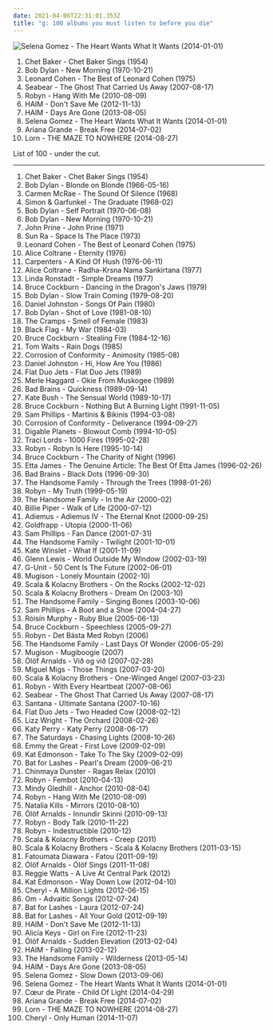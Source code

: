 ```yaml
---
date: 2021-04-06T22:31:01.353Z
title: "g: 100 albums you must listen to before you die"
---
```

![Selena Gomez - The Heart Wants What It Wants (2014-01-01)](http://coverartarchive.org/release/347d9365-927d-4404-a0d7-65e4916e464e/11438983255-500.jpg "Selena Gomez - The Heart Wants What It Wants (2014-01-01)")
<ol class="albums">
<li data-cover="http://coverartarchive.org/release/dc0bbfac-ccd4-4c43-a6d7-cfd8b167b137/20467064971-500.jpg" data-tags="jazz" role="button">Chet Baker - Chet Baker Sings (1954)</li>
<li data-cover="http://coverartarchive.org/release/0497a7b2-2777-3d0c-9364-4234b78c9e72/3730266019-500.jpg" data-tags="70s, folk, singer-songwriter, folk rock, rock, bob dylan, classic rock, c, g, e, misc, pink, blue, green, yellow, i, d, shady, purple, b, h, w, m, l, n, v, grady, u, shady grady, clsid not unique" role="button">Bob Dylan - New Morning (1970-10-21)</li>
<li data-cover="https://img.discogs.com/g2rjpGX2Y6R4iXdyM57qMCBhWsY=/fit-in/280x280/filters:strip_icc():format(jpeg):mode_rgb():quality(90)/discogs-images/R-3785012-1344299773-6056.jpeg.jpg" data-tags="leonard cohen, c, g, e, misc, pink, blue, green, yellow, i, d, shady, purple, b, h, w, m, l, n, v, grady, u, shady grady" role="button">Leonard Cohen - The Best of Leonard Cohen (1975)</li>
<li data-cover="http://coverartarchive.org/release/f8f26fa1-d7e5-4357-aefe-cb17ccf2e60b/18253941016-500.jpg" data-tags="icelandic" role="button">Seabear - The Ghost That Carried Us Away (2007-08-17)</li>
<li data-cover="https://img.discogs.com/13c_rn7hXGWMSdAwmbvMZrmJfYY=/fit-in/600x599/filters:strip_icc():format(jpeg):mode_rgb():quality(90)/discogs-images/R-1200596-1215188260.jpeg.jpg" data-tags="female, pop, alternative, dance, c, synth pop, girls, g, k, sex, buy, j, book, lovely, genesis, second, lost, porn, e, misc, pee pee, monkey, music, vagina, robyn, abc, filter, fish, breasts, sounds, parts, tits, i, tags, tag, moisture, o, else, thursday, nuggets, bananas" role="button">Robyn - Hang With Me (2010-08-09)</li>
<li data-cover="http://coverartarchive.org/release/362e4026-4c4c-44ed-80ad-c2adf4b1f439/4102931199-500.jpg" data-tags="female, soul, alternative, indie rock, kurt, c, song, girls, g, nu soul, k, plop, sex, numbers, buy, j, hot, book, genesis, second, lost, porn, monday, e, woman, misc, rac, pee pee, vagina, media, abc, breasts, sounds, ladies, tits, first, proverbs, i, tag, sentences, o, kings, thursday, bananas" role="button">HAIM - Don't Save Me (2012-11-13)</li>
<li data-cover="http://coverartarchive.org/release/bd851d19-d7dc-469a-9726-febb251a50f1/5165325162-500.jpg" data-tags="indie rock, female vocalists, indie pop, soft rock" role="button">HAIM - Days Are Gone (2013-08-05)</li>
<li data-cover="http://coverartarchive.org/release/347d9365-927d-4404-a0d7-65e4916e464e/11438983255-500.jpg" data-tags="female, c, girls, g, k, sex, buy, j, lovely, lost, porn, e, misc, pee pee, music, vagina, abc, breasts, sounds, parts, tits, i, tags, tag, moisture, o, else, thursday, bananas, x, pork, moses, girlfriend, bats, beef" role="button">Selena Gomez - The Heart Wants What It Wants (2014-01-01)</li>
<li data-cover="http://coverartarchive.org/release/d8ee3fb5-e02f-4459-a26f-e4301beb32f1/8796970047-500.jpg" data-tags="pop, ariana grande" role="button">Ariana Grande - Break Free (2014-07-02)</li>
<li data-cover="http://coverartarchive.org/release/fb63217f-8b11-47ac-a803-8adf0fdcfaba/8223477502-500.jpg" data-tags="electronic, ambient, experimental, c, idm, g, k, numbers, j, book, genesis, second, e, misc, abc, first, i, o, else, x, moses, troy, miscellaneous, d, the, shady, s, b, h, w, m, t, l, y, z, to, joshua, exodus, as, n, p, q, wednesday, known, leviticus, v, grady" role="button">Lorn - THE MAZE TO NOWHERE (2014-08-27)</li>
</ol>
List of 100 - under the cut.
<!-- more -->

_________________

<ol class="albums">
<li data-cover="http://coverartarchive.org/release/dc0bbfac-ccd4-4c43-a6d7-cfd8b167b137/20467064971-500.jpg" data-tags="jazz" role="button">
Chet Baker - Chet Baker Sings (1954)
</li>
<li data-cover="http://coverartarchive.org/release/c96d6546-25e4-4717-b514-62684245675f/16555897275-500.jpg" data-tags="folk rock, folk" role="button">
Bob Dylan - Blonde on Blonde (1966-05-16)
</li>
<li data-cover="http://coverartarchive.org/release/a5b055ff-a912-46af-b94f-478793ecdbf2/7943108089-500.jpg" data-tags="female, jazz, jazz vocal, c, g, k, unique, j, lovely, tagged, years, e, misc, pink, orange, chocolate, blue, hours, red, green, days, yellow, months, minutes, seconds, i, tags, decades, o, not, x, roy, miscellaneous, female jazz, d, carlos, shady, purple, s, b, h, w, m, t, l, y, z, n, p, q, v, grady, partial, jazzy women, ebony, u, free range, related, shady grady, biv, smell of female, jazzy female, liver and onions, feminine cavern of love, free range negroes, beneficial, carlos seramos, seramos, cavern of love, this is beneficial, the smell of female, ebony delight" role="button">
Carmen McRae - The Sound Of Silence (1968)
</li>
<li data-cover="https://img.discogs.com/QuHQV7LM6dvPZAnjzVOc77o2UlU=/fit-in/600x585/filters:strip_icc():format(jpeg):mode_rgb():quality(90)/discogs-images/R-13116777-1548348613-7143.jpeg.jpg" data-tags="soundtrack" role="button">
Simon & Garfunkel - The Graduate (1968-02)
</li>
<li data-cover="https://img.discogs.com/z8ikqbBeCLoLGE5Tzyi8snXJktU=/fit-in/600x600/filters:strip_icc():format(jpeg):mode_rgb():quality(90)/discogs-images/R-3738810-1358471305-2777.jpeg.jpg" data-tags="rock, classic rock" role="button">
Bob Dylan - Self Portrait (1970-06-08)
</li>
<li data-cover="http://coverartarchive.org/release/0497a7b2-2777-3d0c-9364-4234b78c9e72/3730266019-500.jpg" data-tags="70s, folk, singer-songwriter, folk rock, rock, bob dylan, classic rock, c, g, e, misc, pink, blue, green, yellow, i, d, shady, purple, b, h, w, m, l, n, v, grady, u, shady grady, clsid not unique" role="button">
Bob Dylan - New Morning (1970-10-21)
</li>
<li data-cover="http://coverartarchive.org/release/8e04e5d7-ed79-3e2e-8558-6df68bab5f6d/19688294474-500.jpg" data-tags="folk, singer-songwriter" role="button">
John Prine - John Prine (1971)
</li>
<li data-cover="http://coverartarchive.org/release/87e49acf-c2f5-427c-a699-d3df4ac149f0/19797762895-500.jpg" data-tags="jazz, shady, misc, grady, shady grady" role="button">
Sun Ra - Space Is The Place (1973)
</li>
<li data-cover="https://img.discogs.com/g2rjpGX2Y6R4iXdyM57qMCBhWsY=/fit-in/280x280/filters:strip_icc():format(jpeg):mode_rgb():quality(90)/discogs-images/R-3785012-1344299773-6056.jpeg.jpg" data-tags="leonard cohen, c, g, e, misc, pink, blue, green, yellow, i, d, shady, purple, b, h, w, m, l, n, v, grady, u, shady grady" role="button">
Leonard Cohen - The Best of Leonard Cohen (1975)
</li>
<li data-cover="https://img.discogs.com/bLGgGEQNaYh-O-5UPdlgnmdIJYg=/fit-in/600x526/filters:strip_icc():format(jpeg):mode_rgb():quality(90)/discogs-images/R-5229872-1426707492-5227.jpeg.jpg" data-tags="free jazz" role="button">
Alice Coltrane - Eternity (1976)
</li>
<li data-cover="http://coverartarchive.org/release/214cb063-2177-4e2f-9c64-58e381349948/20835723908-500.jpg" data-tags="pop, 70s, human condition" role="button">
Carpenters - A Kind Of Hush (1976-06-11)
</li>
<li data-cover="https://img.discogs.com/arD-Z9JczrAMo-y9lTz1PBGrZpk=/fit-in/600x600/filters:strip_icc():format(jpeg):mode_rgb():quality(90)/discogs-images/R-10236681-1493902644-7876.jpeg.jpg" data-tags="jazz, free jazz" role="button">
Alice Coltrane - Radha-Krsna Nama Sankirtana (1977)
</li>
<li data-cover="http://coverartarchive.org/release/99dfe470-a910-30d4-a9a1-0046dcf1b9d5/18608398684-500.jpg" data-tags="misc, shady, shady grady, miscellaneous, grady, boneriffic" role="button">
Linda Ronstadt - Simple Dreams (1977)
</li>
<li data-cover="http://coverartarchive.org/release/bc607819-fa04-41c9-8c28-ed8ce7f6d1ea/7596920849-500.jpg" data-tags="g, shady, grady, shady grady, c, e, misc, pink, blue, green, yellow, i, d, purple, b, h, w, m, l, n, v, free range caucasians, u, humans, human, spelling lobotomy correctly, free range" role="button">
Bruce Cockburn - Dancing in the Dragon's Jaws (1979)
</li>
<li data-cover="http://coverartarchive.org/release/5d8aa5dd-b518-49e4-a074-473d18a3a691/15278425909-500.jpg" data-tags="gospel, rock, christian rock, bob dylan, christian" role="button">
Bob Dylan - Slow Train Coming (1979-08-20)
</li>
<li data-cover="http://coverartarchive.org/release/ea0be1b6-83d1-424d-8714-660d2c18a8b9/13971254165-500.jpg" data-tags="folk, singer-songwriter" role="button">
Daniel Johnston - Songs Of Pain (1980)
</li>
<li data-cover="http://coverartarchive.org/release/4a265814-80a3-48f8-9a00-c4da7ddeaffc/26584252742-500.jpg" data-tags="bob dylan, rock, classic rock, c, g, e, misc, pink, blue, green, yellow, i, d, shady, purple, b, h, w, m, l, n, v, grady, u, shady grady" role="button">
Bob Dylan - Shot of Love (1981-08-10)
</li>
<li data-cover="http://coverartarchive.org/release/a736ffad-be8b-4b14-b00f-30519c4b5efc/13827411386-500.jpg" data-tags="c, g, psychobilly, tagged, i like it, e, misc, pink, blue, green, days, yellow, minutes, i, tags, decades, miscellaneous, d, shady, purple, b, h, pussy, w, m, l, n, v, grady, cramps, u, shady grady, smell of female, feminine cavern of love, seramos, cavern of love, the smell of female, possibly auditory, related tags, clsid not unique, i tagged this artist, 9e56be61-c50f-11cf-9a2c-00a0c90a90ce, c50f, 9a2c, 00a0c90a90ce, 888dca60-fc0a-11cf-8f0f-00c04fd7d062, 888dca60, 8f0f, specific generalizations, day, sunday, k, quiet, j, staff, comfort, friday, march, colors, monday, saturday, november, though, august, three, orange, zero, name, red, he, december, richard, february, o, you, thursday, too, guides" role="button">
The Cramps - Smell of Female (1983)
</li>
<li data-cover="http://coverartarchive.org/release/c04c7090-1bea-4852-a4c3-6d54065117d2/21545300582-500.jpg" data-tags="hardcore punk, punk, sludge" role="button">
Black Flag - My War (1984-03)
</li>
<li data-cover="http://coverartarchive.org/release/39164cb2-6b4a-4f9e-8b73-04494cc4e9ea/15278380730-500.jpg" data-tags="g, shady, grady, shady grady, c, e, misc, pink, blue, green, yellow, i, d, purple, b, h, w, m, l, n, v, free range caucasians, u, humans, human, spelling lobotomy correctly, free range" role="button">
Bruce Cockburn - Stealing Fire (1984-12-16)
</li>
<li data-cover="https://img.discogs.com/wideXHFjTJw_D4mX1B7m-xO_LuM=/fit-in/600x599/filters:strip_icc():format(jpeg):mode_rgb():quality(90)/discogs-images/R-6981931-1430937946-9660.jpeg.jpg" data-tags="singer-songwriter" role="button">
Tom Waits - Rain Dogs (1985)
</li>
<li data-cover="http://coverartarchive.org/release/1123d279-5441-49c4-a953-347a2a58ef3a/6512939821-500.jpg" data-tags="shady, hardcore, no core, shady grady, thrash metal, grady" role="button">
Corrosion of Conformity - Animosity (1985-08)
</li>
<li data-cover="http://coverartarchive.org/release/ba13ed1d-39a3-3416-8b0c-a8cfd38c322c/21533247440-500.jpg" data-tags="lo-fi" role="button">
Daniel Johnston - Hi, How Are You (1986)
</li>
<li data-cover="http://coverartarchive.org/release/7f7b498c-beee-41b5-903f-3b721048a616/5537003550-500.jpg" data-tags="pop, c, sunday, g, plop, australia, j, north carolina, news, ego, e, november, misc, classica, apple, paris, america, judy, i, o, eric, bowling, ah, pieces, x, da, illuminati, hoo, drama, deus, b12, choro, eros, de, d, socialist, dixi, die, mormon, s, b, ytmnd, tgif, clam, diamond, h, union, fonda, reich, lollipop, -, bell, ad, contra, fan, patria, m, boo, pia, t, l, z, lds, et, magica, politica, n, p, si, clueso, q, coverage, in, autism, v, wwf, studio, mons, xanadu, cosby, vhscore, rabbi, pez, re, bonnie, nhl, neil" role="button">
Flat Duo Jets - Flat Duo Jets (1989)
</li>
<li data-cover="https://img.discogs.com/ruVhkeu1lEg8D0SlHrj9oPQ8UbQ=/fit-in/600x554/filters:strip_icc():format(jpeg):mode_rgb():quality(90)/discogs-images/R-8789413-1546709697-7978.jpeg.jpg" data-tags="c, g, k, unique, j, tagged, years, e, misc, pink, orange, blue, hours, red, green, days, yellow, months, minutes, seconds, i, tags, decades, o, not, x, roy, miscellaneous, d, carlos, purple, s, b, h, w, m, t, l, y, z, n, p, q, v, partial, free range caucasians, u, related, biv, m haggard, carlos seramos, seramos, possibly auditory, related tags, clsid not unique, 00c04fd7d062, clsid, i tagged this artist, 9e56be61-c50f-11cf-9a2c-00a0c90a90ce, 9e56be61, c50f, 11cf, 9a2c, 00a0c90a90ce, 888dca60-fc0a-11cf-8f0f-00c04fd7d062, 888dca60, 8f0f, specific generalizations" role="button">
Merle Haggard - Okie From Muskogee (1989)
</li>
<li data-cover="https://img.discogs.com/FAXfZRjZj-JvVsxGftf1-0ffMcg=/fit-in/459x450/filters:strip_icc():format(jpeg):mode_rgb():quality(90)/discogs-images/R-2309463-1278317563.jpeg.jpg" data-tags="alternative metal" role="button">
Bad Brains - Quickness (1989-09-14)
</li>
<li data-cover="http://coverartarchive.org/release/b9016aaf-ca71-304f-b5f1-d6384cf465f3/8364196064-500.jpg" data-tags="alternative, female vocalists" role="button">
Kate Bush - The Sensual World (1989-10-17)
</li>
<li data-cover="https://img.discogs.com/Bbjx3kU5WGq97hlekF5IAnpYkGA=/fit-in/600x591/filters:strip_icc():format(jpeg):mode_rgb():quality(90)/discogs-images/R-3449078-1491125447-2788.jpeg.jpg" data-tags="g, shady, grady, shady grady" role="button">
Bruce Cockburn - Nothing But A Burning Light (1991-11-05)
</li>
<li data-cover="http://coverartarchive.org/release/322d784a-30ed-4402-8b16-8afdbb8c4e38/13462361284-500.jpg" data-tags="c, g, e, misc, pink, blue, green, yellow, i, miscellaneous, d, shady, purple, b, h, w, m, l, n, v, grady, u, shady grady, clsid not unique, female vocalists" role="button">
Sam Phillips - Martinis & Bikinis (1994-03-08)
</li>
<li data-cover="http://coverartarchive.org/release/cf88a9c4-2fcd-46c8-8412-3b06bf0abbfa/6512861185-500.jpg" data-tags="stoner rock" role="button">
Corrosion of Conformity - Deliverance (1994-09-27)
</li>
<li data-cover="http://coverartarchive.org/release/acdf71be-2eae-4031-a893-c286dc2a669d/4411318082-500.jpg" data-tags="jazz hop, hip hop" role="button">
Digable Planets - Blowout Comb (1994-10-05)
</li>
<li data-cover="http://coverartarchive.org/release/591bf9e3-0a19-42c7-8b09-5454760edfd9/11192122485-500.jpg" data-tags="female, techno, girls, sex, lovely, women, porn, misc, vagina, breasts, ladies, tits, moisture, thoughts, girlfriend, miscellaneous, boobs, shady, pleasure, girls girls girls, tactile, boobies, i want to make out with her so bad, titties, look, mammal, vaginal, jugs, lovelies, imaginary, pretty ladies, i would like to spend an afternoon rubbing her breasts with warm mineral oil, mammaries, tit, camel toe, sex stuff, non-verbal, finely tailored, beautiful land of tits, impure thoughts, you might, lady love, lookie lookie, a fashionable likeness of cylindrical awareness, smell of female, maternal, hump day, vagina possession, vagina and breasts, feminine cavern of love, boneriffic, grumpy still skin, lady parts, soft and moist, mime of charisma, masturbation fodder, female lady, lady female, hie to kolob, cylindrical awareness, cavern of love, a game of myself, the smell of female, you can if you want to, imaginary girlfriend, unclean thoughts, woman lady, i like to look, this is something you can look at, girl girls girls, no not blame, the one and only true verbal plenary inspirational spirit guide toward copacetic satisfaction, prophetess, maternal prophetess, juglets, jiggles, broadish, grants men the power of erection, lady females, tit-boobieism, boobieism, tit-boobie, boobieist" role="button">
Traci Lords - 1000 Fires (1995-02-28)
</li>
<li data-cover="http://coverartarchive.org/release/0f7d32b4-163a-4cb0-abc7-4c6fcee00f66/6617222890-500.jpg" data-tags="pop, dance, rnb" role="button">
Robyn - Robyn Is Here (1995-10-14)
</li>
<li data-cover="https://img.discogs.com/7PxDa-FOBZGOf8rs8lOcLFCcZb0=/fit-in/600x594/filters:strip_icc():format(jpeg):mode_rgb():quality(90)/discogs-images/R-3287693-1477235803-5687.jpeg.jpg" data-tags="c, g, e, misc, pink, blue, green, yellow, i, d, shady, purple, b, h, w, m, l, n, v, grady, u, shady grady, folk, free range caucasians, free range" role="button">
Bruce Cockburn - The Charity of Night (1996)
</li>
<li data-cover="http://coverartarchive.org/release/d136dbb8-a0f6-4cd0-8f7f-dab8c1a96eb9/10883716911-500.jpg" data-tags="etta james" role="button">
Etta James - The Genuine Article: The Best Of Etta James (1996-02-26)
</li>
<li data-cover="http://coverartarchive.org/release/87d8297b-b01e-4eab-861b-e6d4e782830d/3397017644-500.jpg" data-tags="hardcore punk" role="button">
Bad Brains - Black Dots (1996-09-30)
</li>
<li data-cover="https://img.discogs.com/nk3IvlKVsEEuxdvXTdeNAhZqbYk=/fit-in/600x594/filters:strip_icc():format(jpeg):mode_rgb():quality(90)/discogs-images/R-1177453-1489873337-2756.jpeg.jpg" data-tags="americana, alt-country, g, shady, grady, shady grady" role="button">
The Handsome Family - Through the Trees (1998-01-26)
</li>
<li data-cover="https://img.discogs.com/cMSILn-O_QjEyYQ4HoieDtBeU3U=/fit-in/600x600/filters:strip_icc():format(jpeg):mode_rgb():quality(90)/discogs-images/R-2566810-1415847143-3769.jpeg.jpg" data-tags="female, soul, dance, girls, sex, lovely, porn, misc, vagina, breasts, tits, moisture, girlfriend, miscellaneous, boobs, shady, pleasure, girls girls girls, boobies, i want to make out with her so bad, titties, mammal, vaginal, jugs, imaginary, i would like to spend an afternoon rubbing her breasts with warm mineral oil, mammaries, camel toe, sex stuff, finely tailored, lady love, a fashionable likeness of cylindrical awareness, smell of female, maternal, vagina possession, feminine cavern of love, boneriffic, and such, grumpy still skin, lady parts, soft and moist, masturbation fodder, female lady, lady female, hie to kolob, cylindrical awareness, cavern of love, the smell of female, you can if you want to, imaginary girlfriend, unclean thoughts, woman lady, prophetess, maternal prophetess, juglets, jiggles, broadish" role="button">
Robyn - My Truth (1999-05-19)
</li>
<li data-cover="https://img.discogs.com/xLjJmTV4fqIaWYmglniyqRuC2CE=/fit-in/200x198/filters:strip_icc():format(jpeg):mode_rgb():quality(90)/discogs-images/R-1177465-1198531874.jpeg.jpg" data-tags="alternative country, shady, grady, spelling lobotomy correctly, free range caucasians, shady grady, liver and onions" role="button">
The Handsome Family - In the Air (2000-02)
</li>
<li data-cover="http://coverartarchive.org/release/e2283103-9c78-4778-96f1-002dc86626be/12059807281-500.jpg" data-tags="pop" role="button">
Billie Piper - Walk of Life (2000-07-12)
</li>
<li data-cover="http://coverartarchive.org/release/df1cbbc3-1f49-4f22-95c7-96618000c58f/1436194084-500.jpg" data-tags="relaxing, vocal, new age, enya" role="button">
Adiemus - Adiemus IV - The Eternal Knot (2000-09-25)
</li>
<li data-cover="https://img.discogs.com/HHiAWJn4HodjvMk75CERaLpI-z4=/fit-in/597x600/filters:strip_icc():format(jpeg):mode_rgb():quality(90)/discogs-images/R-14903415-1583775784-3839.jpeg.jpg" data-tags="ambient" role="button">
Goldfrapp - Utopia (2000-11-06)
</li>
<li data-cover="https://img.discogs.com/fDpwapgi-jJpQit8eqqFz7VfyZ4=/fit-in/600x524/filters:strip_icc():format(jpeg):mode_rgb():quality(90)/discogs-images/R-422615-1552373909-8239.jpeg.jpg" data-tags="indie, female, alternative, female vocalists, singer-songwriter, c, day, sunday, g, k, sex, quiet, chicks, j, hot, second, staff, comfort, friday, march, colors, monday, saturday, e, november, woman, though, august, misc, pink, three, girl, vagina, orange, zero, name, blue, red, green, yellow, first, he, december, i, richard, february, o, you, thursday, too, guides, not, oil, x, makes, shade, bats, september, january, july, tuesday, enemies, awareness, sing, miscellaneous, head, idols, d, can, seven, shady, four, two, chick, bands that would eat children if only they could fit a whole one inside their mouths, purple, s, b, rainbow, alternative media, h, one" role="button">
Sam Phillips - Fan Dance (2001-07-31)
</li>
<li data-cover="https://img.discogs.com/Cy1xhiDrPvGp0RLqtCzfhmicR9o=/fit-in/240x240/filters:strip_icc():format(jpeg):mode_rgb():quality(90)/discogs-images/R-1393319-1215847786.jpeg.jpg" data-tags="singer-songwriter, progressive rock, c, americana, sunday, g, scary, alt-country, k, folk noir, noir, humor, smart, j, lyrical, friday, march, monday, saturday, e, november, hole, august, misc, rac, darkness, sparks, december, i, february, o, thursday, nuggets, june, x, september, january, july, tuesday, tells a story, ccm, d, country music, creative, shady, handsome, s, b, h, country ballad male, w, dark humor, m, t, l, y, z, n, p, q, wednesday, v, grady, lobotomy, brett, spelling lobotomy correctly, god-damned country, free range caucasians, light in the darkness, beautiful darkness, fucked-up country, real country, u, free range, xian, nugget, everything that rises must converge" role="button">
The Handsome Family - Twilight (2001-10-01)
</li>
<li data-cover="http://coverartarchive.org/release/7fd1004c-5116-4323-84e5-2e8b2a23f736/10583997394-500.jpg" data-tags="soundtrack, easy listening" role="button">
Kate Winslet - What If (2001-11-09)
</li>
<li data-cover="https://via.placeholder.com/450" data-tags="rnb, glenn lewis" role="button">
Glenn Lewis - World Outside My Window (2002-03-19)
</li>
<li data-cover="http://coverartarchive.org/release/be5fa3e2-216f-32fe-9fea-2a3dbf73a5b4/6095409211-500.jpg" data-tags="50 cent, hip-hop-music" role="button">
G-Unit - 50 Cent Is The Future (2002-06-01)
</li>
<li data-cover="https://img.discogs.com/XcwpLqGcprgoLn2glzpjUz9t3Bc=/fit-in/600x594/filters:strip_icc():format(jpeg):mode_rgb():quality(90)/discogs-images/R-198649-1586603824-9916.jpeg.jpg" data-tags="singer-songwriter, folktronica, indie folk, iceland" role="button">
Mugison - Lonely Mountain (2002-10)
</li>
<li data-cover="https://img.discogs.com/2evP-iZwhLbOmEvbc7fFhA97bgI=/fit-in/600x601/filters:strip_icc():format(jpeg):mode_rgb():quality(90)/discogs-images/R-11070078-1509291849-4301.jpeg.jpg" data-tags="c, choir, g, k, j, friday, e, misc, i, o, x, d, shady, s, b, h, w, m, t, l, y, z, n, p, q, v, grady, u, shady grady, testing 1-2-3, kolob, if you could hie to kolob, ploppy, jibby, nuggetarian, droppy pop, jibby jibby jibby jibby jibby, jibby jibby jibby jibby jibby jibby jibby, jibby jibby jibby jibby jibby jibby jibby jibby jibby jibby jibby" role="button">
Scala & Kolacny Brothers - On the Rocks (2002-12-02)
</li>
<li data-cover="https://img.discogs.com/F7T-Kn1eL6DYiQ2gGaEQom3eDeg=/fit-in/600x596/filters:strip_icc():format(jpeg):mode_rgb():quality(90)/discogs-images/R-350690-1165688961.jpeg.jpg" data-tags="choir" role="button">
Scala & Kolacny Brothers - Dream On (2003-10)
</li>
<li data-cover="https://img.discogs.com/okJGG8uLdDFFDZV-gNoKZgOklwk=/fit-in/600x609/filters:strip_icc():format(jpeg):mode_rgb():quality(90)/discogs-images/R-1528233-1493375981-7883.jpeg.jpg" data-tags="alt-country, folk noir, americana" role="button">
The Handsome Family - Singing Bones (2003-10-06)
</li>
<li data-cover="http://coverartarchive.org/release/bdea53a4-7fab-409b-b70f-6ec3f8a06029/24728786897-500.jpg" data-tags="indie, female, alternative, female vocalists, singer-songwriter, c, day, sunday, g, k, sex, quiet, chicks, j, hot, second, staff, comfort, friday, march, colors, monday, saturday, e, november, woman, though, august, misc, pink, three, girl, vagina, orange, zero, name, blue, red, green, yellow, first, he, december, i, richard, february, o, you, thursday, too, guides, not, oil, x, makes, shade, bats, september, january, july, tuesday, enemies, awareness, sing, miscellaneous, head, idols, d, can, seven, shady, four, two, chick, bands that would eat children if only they could fit a whole one inside their mouths, purple, s, b, rainbow, alternative media, h, one" role="button">
Sam Phillips - A Boot and a Shoe (2004-04-27)
</li>
<li data-cover="http://coverartarchive.org/release/e15f6dce-4764-455e-a055-2845c21c3eee/8899000027-500.jpg" data-tags="future jazz, electronic, female vocalists" role="button">
Róisín Murphy - Ruby Blue (2005-06-13)
</li>
<li data-cover="http://coverartarchive.org/release/51e2b7d1-e3ce-4c26-a808-3420e5a729bc/17343315083-500.jpg" data-tags="c, g, e, misc, pink, blue, green, yellow, i, d, shady, purple, b, h, w, m, l, n, v, grady, u, shady grady, canada, voice, sunday, k, j, second, friday, march, saturday, november, august, three, orange, white, acoustic guitar, red, first, december, february, o, humans, thursday, x, september, january, july, seven, four, two, white people, s, one, oh canada, human, raspy, five, cockburn, t, y, z, thirteen, p, q, wednesday, nine, indigo, eleven, violet, twenty, third, lobotomy, spelling lobotomy correctly, free range caucasians, fifth, eight, free range, six, sixth, ten, twelve" role="button">
Bruce Cockburn - Speechless (2005-09-27)
</li>
<li data-cover="http://coverartarchive.org/release/08cd745b-46cf-4a65-8fa7-7bdcd8eb7004/5393612455-500.jpg" data-tags="female, alternative, c, girls, g, k, sex, buy, j, book, lovely, genesis, second, lost, porn, e, misc, pee pee, monkey, music, vagina, robyn, abc, filter, fish, breasts, sounds, parts, tits, i, tags, tag, moisture, o, else, thursday, nuggets, bananas, x" role="button">
Robyn - Det Bästa Med Robyn (2006)
</li>
<li data-cover="https://img.discogs.com/w9LknW7CSJQkZSGuBBLHST4XBfM=/fit-in/221x197/filters:strip_icc():format(jpeg):mode_rgb():quality(90)/discogs-images/R-1177365-1198523362.jpeg.jpg" data-tags="americana, g, smart, shady, grady, spelling lobotomy correctly, free range caucasians, shady grady" role="button">
The Handsome Family - Last Days Of Wonder (2006-05-29)
</li>
<li data-cover="http://coverartarchive.org/release/3fdccfb0-c5c5-4676-8e45-83db38c0ee35/26215098732-500.jpg" data-tags="alternative, c, g, k, icelandic, iceland, j, tagged, lost, e, misc, something, sounds, tag, o, thoughts, maybe, bananas, x, bats, variable, genre, d, shady, s, b, onions, h, w, bent, filtered, m, t, l, y, bite, n, p, thing, q, get it, wednesday, v, grady, jb, zap, partial, lobotomy, spelling lobotomy correctly, u, possible, perhaps, suggestions, mangum, specific, extremities, optional, liver, shady grady, northern hemisphere, western hemisphere, non-verbal, you might, jib, i am tagging this artist, the fire of the mind agitates the atmosphere, testing 1-2-3, deek, liver and onions, kolob, if you could hie to kolob, auditory" role="button">
Mugison - Mugiboogie (2007)
</li>
<li data-cover="http://coverartarchive.org/release/7a058cc8-f297-4818-b182-db15f3c2655e/9390660710-500.jpg" data-tags="vocal, female, alternative, c, g, k, icelandic, iceland, j, tagged, lost, e, misc, something, sounds, tag, o, thoughts, maybe, bananas, x, bats, variable, genre, d, shady, s, b, h, w, bent, filtered, m, t, l, y, bite, n, p, thing, q, get it, wednesday, v, grady, jb, zap, partial, u, possible, perhaps, suggestions, specific, extremities, optional, shady grady, northern hemisphere, western hemisphere, non-verbal, you might, jib, i am tagging this artist, the fire of the mind agitates the atmosphere, testing 1-2-3, deek, kolob, if you could hie to kolob" role="button">
Ólöf Arnalds - Við og við (2007-02-28)
</li>
<li data-cover="https://img.discogs.com/1pLkSM8DHSbih7IjRN83_1vWKyQ=/fit-in/600x528/filters:strip_icc():format(jpeg):mode_rgb():quality(90)/discogs-images/R-1394148-1215911825.jpeg.jpg" data-tags="groove, deep house" role="button">
Miguel Migs - Those Things (2007-03-20)
</li>
<li data-cover="https://img.discogs.com/nCKvxKZiudPg5-CAyAvIScAo3XM=/fit-in/464x432/filters:strip_icc():format(jpeg):mode_rgb():quality(90)/discogs-images/R-1160425-1197095554.jpeg.jpg" data-tags="c, choir, g, k, j, friday, e, misc, i, o, x, d, shady, s, b, h, w, m, t, l, y, z, n, p, q, v, grady, u, shady grady, testing 1-2-3, kolob, if you could hie to kolob, ploppy, jibby, nuggetarian, droppy pop, jibby jibby jibby jibby jibby, jibby jibby jibby jibby jibby jibby jibby, jibby jibby jibby jibby jibby jibby jibby jibby jibby jibby jibby" role="button">
Scala & Kolacny Brothers - One-Winged Angel (2007-03-23)
</li>
<li data-cover="http://coverartarchive.org/release/cc1bc121-6078-4413-954e-c394c2df0e6b/7997586808-500.jpg" data-tags="female, alternative, c, girls, g, k, sex, buy, j, book, lovely, genesis, second, lost, porn, e, misc, pee pee, monkey, music, vagina, robyn, abc, filter, fish, breasts, sounds, parts, tits, i, tags, tag, moisture, o, else, thursday, nuggets, bananas, x, meat" role="button">
Robyn - With Every Heartbeat (2007-08-06)
</li>
<li data-cover="http://coverartarchive.org/release/f8f26fa1-d7e5-4357-aefe-cb17ccf2e60b/18253941016-500.jpg" data-tags="icelandic" role="button">
Seabear - The Ghost That Carried Us Away (2007-08-17)
</li>
<li data-cover="http://coverartarchive.org/release/ab84a832-8fc8-42a3-a849-adc188738aec/7365407384-500.jpg" data-tags="rock" role="button">
Santana - Ultimate Santana (2007-10-16)
</li>
<li data-cover="http://coverartarchive.org/release/912cf4b4-eafd-48d4-94e2-d38ada8344b3/5538073484-500.jpg" data-tags="pop, rockabilly, c, sunday, g, plop, australia, j, north carolina, news, ego, e, november, misc, classica, apple, paris, america, judy, i, o, eric, bowling, ah, pieces, x, da, illuminati, hoo, drama, deus, b12, choro, eros, de, d, socialist, dixi, die, mormon, s, b, ytmnd, tgif, clam, diamond, h, union, fonda, reich, lollipop, -, bell, ad, contra, fan, patria, m, boo, pia, t, l, z, lds, et, magica, politica, n, p, si, clueso, q, coverage, in, autism, v, wwf, studio, mons, xanadu, cosby, vhscore, rabbi, pez, re, bonnie, nhl" role="button">
Flat Duo Jets - Two Headed Cow (2008-02-12)
</li>
<li data-cover="http://coverartarchive.org/release/c42db944-e7a3-4cc3-9a9f-89089962fe2e/836519986-500.jpg" data-tags="jazz, soul, lizz wright" role="button">
Lizz Wright - The Orchard (2008-02-26)
</li>
<li data-cover="https://img.discogs.com/J-HhItASrTRuWJiB5nKULEUl2n0=/fit-in/600x450/filters:strip_icc():format(jpeg):mode_rgb():quality(90)/discogs-images/R-12578519-1537970101-7842.jpeg.jpg" data-tags="female, c, girls, g, k, sex, buy, j, lovely, lost, porn, e, misc, pee pee, vagina, abc, breasts, sounds, parts, tits, i, tags, tag, moisture, o, else, thursday, bananas, x, pork, moses, girlfriend, bats, beef, batman" role="button">
Katy Perry - Katy Perry (2008-06-17)
</li>
<li data-cover="https://img.discogs.com/6Hq6JSRLw9Osqvh3x6H0j3oyY4Q=/fit-in/600x600/filters:strip_icc():format(jpeg):mode_rgb():quality(90)/discogs-images/R-11555797-1518437759-3077.jpeg.jpg" data-tags="pop" role="button">
The Saturdays - Chasing Lights (2008-10-26)
</li>
<li data-cover="https://img.discogs.com/iEX8Otxl98vZKbRfxM-c26AVNpg=/fit-in/400x401/filters:strip_icc():format(jpeg):mode_rgb():quality(90)/discogs-images/R-1648238-1234889857.jpeg.jpg" data-tags="indie folk" role="button">
Emmy the Great - First Love (2009-02-09)
</li>
<li data-cover="http://coverartarchive.org/release/f0e04b77-0f3b-4ca8-91ad-8e9280bf83ef/18248581373-500.jpg" data-tags="female, jazz, female vocalists, why, misc, babe, bibles, girlfriend, cherry, marvelous, miscellaneous, shared, shady, pleasure, pussy, crush, grady, release, nipples, imaginary, moist, camel toe, shady grady, miss kitty, childhood crush, smell of female, hump day, explicitly, feminine cavern of love, boneriffic, hie to kolob, hotter than should be allowed for human beings, i like to watch, beneficial, cavern of love, the smell of female, you can if you want to, imaginary girlfriend, the one and only true verbal plenary inspirational spirit guide toward copacetic satisfaction, sexier than should be allowed for human beings, broadish, clsid not unique, 00c04fd7d062, grants men the power of erection, 9e56be61-c50f-11cf-9a2c-00a0c90a90ce, 9e56be61, c50f, 11cf, 9a2c, 00a0c90a90ce, 888dca60-fc0a-11cf-8f0f-00c04fd7d062, 888dca60, 8f0f" role="button">
Kat Edmonson - Take To The Sky (2009-02-09)
</li>
<li data-cover="https://img.discogs.com/Txfmt9hVgizvhxVlkFrV-2ymV5E=/fit-in/600x600/filters:strip_icc():format(jpeg):mode_rgb():quality(90)/discogs-images/R-4307066-1361297736-7854.jpeg.jpg" data-tags="alternative, female vocalists, natasha khan" role="button">
Bat for Lashes - Pearl's Dream (2009-06-21)
</li>
<li data-cover="https://img.discogs.com/Abdo63zHrzZGuu9Ztsv-OLOnQzc=/fit-in/500x433/filters:strip_icc():format(jpeg):mode_rgb():quality(90)/discogs-images/R-11462592-1516753750-2272.jpeg.jpg" data-tags="c, g, tagged, i like it, e, misc, pink, blue, green, days, yellow, minutes, i, tags, decades, miscellaneous, d, shady, purple, b, h, w, m, l, n, v, grady, u, shady grady, seramos, possibly auditory, related tags, clsid not unique, i tagged this artist, 9e56be61-c50f-11cf-9a2c-00a0c90a90ce, c50f, 9a2c, 00a0c90a90ce, 888dca60-fc0a-11cf-8f0f-00c04fd7d062, 888dca60, 8f0f, specific generalizations" role="button">
Chinmaya Dunster - Ragas Relax (2010)
</li>
<li data-cover="https://img.discogs.com/beKc7sAiHUweEnNafpZsZziLVjg=/fit-in/600x600/filters:strip_icc():format(jpeg):mode_rgb():quality(90)/discogs-images/R-608223-1572388236-8158.jpeg.jpg" data-tags="robyn" role="button">
Robyn - Fembot (2010-04-13)
</li>
<li data-cover="http://coverartarchive.org/release/8d985741-395b-4ece-a881-9fc5a3a13af1/26136676974-500.jpg" data-tags="c, day, sunday, g, k, quiet, j, staff, comfort, friday, march, colors, monday, saturday, e, november, though, august, misc, pink, three, orange, zero, name, blue, red, green, yellow, he, december, i, richard, february, o, you, thursday, too, guides, not, oil, june, x, makes, shade, bats, september, january, july, tuesday, enemies, sing, head, idols, d, can, seven, shady, four, two, bands that would eat children if only they could fit a whole one inside their mouths, purple, s, b, rainbow, alternative media, h, one, w, five, m, t, l, y, z, thirteen, lds, n, seventeen, p, q, wednesday, nine" role="button">
Mindy Gledhill - Anchor (2010-08-04)
</li>
<li data-cover="https://img.discogs.com/13c_rn7hXGWMSdAwmbvMZrmJfYY=/fit-in/600x599/filters:strip_icc():format(jpeg):mode_rgb():quality(90)/discogs-images/R-1200596-1215188260.jpeg.jpg" data-tags="female, pop, alternative, dance, c, synth pop, girls, g, k, sex, buy, j, book, lovely, genesis, second, lost, porn, e, misc, pee pee, monkey, music, vagina, robyn, abc, filter, fish, breasts, sounds, parts, tits, i, tags, tag, moisture, o, else, thursday, nuggets, bananas" role="button">
Robyn - Hang With Me (2010-08-09)
</li>
<li data-cover="https://img.discogs.com/COaBC6GebeH25O4HKETZqGC3Ap4=/fit-in/600x465/filters:strip_icc():format(jpeg):mode_rgb():quality(90)/discogs-images/R-2914536-1307049521.jpeg.jpg" data-tags="pop, dance, c, g, k, j, e, misc, i, o, bananas, x, d, shady, s, b, h, w, dolce, m, t, l, y, z, n, p, q, v, grady, partial, u, natalia kills, artvatar, natalia, shady grady, deek, nkm, auditory, deek deek, deek deek deek, dake, ploppy, dake-bonoism, bonoism, jibby, specific generalities, specificity, generality, plopper, male or female, non-zero" role="button">
Natalia Kills - Mirrors (2010-08-10)
</li>
<li data-cover="http://coverartarchive.org/release/d2b97e1a-32e6-43fc-a442-d7c766fe8fc6/17757148561-500.jpg" data-tags="alternative, c, g, k, icelandic, iceland, j, tagged, lost, e, misc, something, sounds, tag, o, thoughts, maybe, bananas, x, bats, variable, genre, d, shady, s, b, h, w, bent, filtered, m, t, l, y, bite, n, p, thing, q, get it, wednesday, v, grady, jb, zap, partial, olof, u, possible, perhaps, suggestions, specific, extremities, optional, shady grady, albums reviewed, northern hemisphere, western hemisphere, non-verbal, you might, jib, i am tagging this artist, the fire of the mind agitates the atmosphere, testing 1-2-3, deek, kolob" role="button">
Ólöf Arnalds - Innundir Skinni (2010-09-13)
</li>
<li data-cover="https://img.discogs.com/cMSILn-O_QjEyYQ4HoieDtBeU3U=/fit-in/600x600/filters:strip_icc():format(jpeg):mode_rgb():quality(90)/discogs-images/R-2566810-1415847143-3769.jpeg.jpg" data-tags="electronic, pop, electropop, dance-pop" role="button">
Robyn - Body Talk (2010-11-22)
</li>
<li data-cover="http://coverartarchive.org/release/db805c04-16c1-4464-9811-74488445339b/9613183966-500.jpg" data-tags="female, alternative, c, girls, g, k, sex, buy, j, book, lovely, genesis, second, lost, porn, e, misc, pee pee, monkey, music, vagina, robyn, abc, filter, fish, breasts, sounds, parts, tits, i, tags, tag, moisture, o, else, thursday, nuggets, bananas, x, meat" role="button">
Robyn - Indestructible (2010-12)
</li>
<li data-cover="https://img.discogs.com/a-hbBzDLxYwDYSr8v-37-BwzeDc=/fit-in/285x283/filters:strip_icc():format(jpeg):mode_rgb():quality(90)/discogs-images/R-2828402-1302877453.jpeg.jpg" data-tags="c, g, e, misc, i, d, shady, b, h, w, m, l, n, v, grady, u, shady grady, k, j, friday, o, x, miscellaneous, s, t, y, z, p, q, testing 1-2-3, kolob, if you could hie to kolob, ploppy, jibby, related tags, nuggetarian, droppy pop, jibby jibby jibby jibby jibby, jibby jibby jibby jibby jibby jibby jibby, jibby jibby jibby jibby jibby jibby jibby jibby jibby jibby jibby" role="button">
Scala & Kolacny Brothers - Creep (2011)
</li>
<li data-cover="https://img.discogs.com/Z7bjJoducptpaQdrGt9TRjbihsU=/fit-in/288x290/filters:strip_icc():format(jpeg):mode_rgb():quality(90)/discogs-images/R-3006371-1311407082.jpeg.jpg" data-tags="c, g, e, misc, i, d, shady, b, h, w, m, l, n, v, grady, u, shady grady, k, j, friday, o, x, miscellaneous, s, t, y, z, p, q, testing 1-2-3, kolob, if you could hie to kolob, ploppy, jibby, related tags, nuggetarian, droppy pop, jibby jibby jibby jibby jibby, jibby jibby jibby jibby jibby jibby jibby, jibby jibby jibby jibby jibby jibby jibby jibby jibby jibby jibby" role="button">
Scala & Kolacny Brothers - Scala & Kolacny Brothers (2011-03-15)
</li>
<li data-cover="http://coverartarchive.org/release/0c10bdf4-5c7c-4d36-89e4-8e00d8c1d95b/12472896155-500.jpg" data-tags="indie, female, male, alternative, folk, singer-songwriter, c, fantastic, girls, day, g, pretty, k, my, recommended, game, sometimes, inspirational, j, hot, vocalists, pleasant, afrique, lovely, visual, women, lost, what, e, leaf, woman, single, misc, girl, pleasing, something, afterlife, babe, no, verbal, ladies, when, where, satisfaction, i, richard, o, myself, you, else, oh, thoughts, bananas, darlings, go, somewhere, x, bats, true, variable, awareness, miscellaneous, every, tasty, be, d, proper, the, alt, rich, can, shady, s, b, planet, h, only, one, swag, lady, is" role="button">
Fatoumata Diawara - Fatou (2011-09-19)
</li>
<li data-cover="https://img.discogs.com/_jcqVJYRFzAT3Sa2hr_lLp-1up0=/fit-in/274x274/filters:strip_icc():format(jpeg):mode_rgb():quality(90)/discogs-images/R-3548510-1334834731.jpeg.jpg" data-tags="female, alternative, c, song, g, k, plop, icelandic, iceland, numbers, j, book, tagged, genesis, second, lost, e, misc, something, sounds, first, proverbs, i, tag, sentences, o, kings, thoughts, maybe, bananas, x, moses, bats, psalms, tuesday, daniel, troy" role="button">
Ólöf Arnalds - Ólöf Sings (2011-11-08)
</li>
<li data-cover="http://coverartarchive.org/release/3359ec14-f72a-4581-a338-bd9209981ee0/22136220963-500.jpg" data-tags="c, solo, catchy, house, day, sunday, g, k, like, random, why, quiet, gospel, buy, out, j, place, depression, beach, son, commercial, staff, comfort, years, friday, march, b-sides, work, colors, monday, saturday, e, november, tabla, upcoming, though, august, misc, pink, three, tracks, pee pee, praise, collection, orange, la, zero, name, stars, blue, red, green, songs, days, yellow, april, dates, months, forever, he, december, i, richard, february, o, never, you, thursday, we, releasing, too, someone, apart, guides, not, off, oil, june, x, depth, divers, makes, shade, records" role="button">
Reggie Watts - A Live At Central Park (2012)
</li>
<li data-cover="http://coverartarchive.org/release/cf198fe2-d410-42db-9b6e-7e7f251a7d23/8455742789-500.jpg" data-tags="jazz, female vocalists" role="button">
Kat Edmonson - Way Down Low (2012-04-10)
</li>
<li data-cover="http://coverartarchive.org/release/c6cb0e3f-a2e2-447e-a38f-32e106148723/5942909609-500.jpg" data-tags="dance" role="button">
Cheryl - A Million Lights (2012-06-15)
</li>
<li data-cover="https://img.discogs.com/EnYWgQxYUX8EoA6Axf9i97pK5ls=/fit-in/600x600/filters:strip_icc():format(jpeg):mode_rgb():quality(90)/discogs-images/R-3743189-1343483805-4203.jpeg.jpg" data-tags="psychedelic, spiritual, stoner, psychedelic rock" role="button">
Om - Advaitic Songs (2012-07-24)
</li>
<li data-cover="http://coverartarchive.org/release/d45c0197-c2d8-48d8-b1b0-5de3279942f2/1568207414-500.jpg" data-tags="alternative" role="button">
Bat for Lashes - Laura (2012-07-24)
</li>
<li data-cover="http://coverartarchive.org/release/28f62318-bda1-40b6-b44e-19fd33c95bab/7083290252-500.jpg" data-tags="alternative, female vocalists" role="button">
Bat for Lashes - All Your Gold (2012-09-19)
</li>
<li data-cover="http://coverartarchive.org/release/362e4026-4c4c-44ed-80ad-c2adf4b1f439/4102931199-500.jpg" data-tags="female, soul, alternative, indie rock, kurt, c, song, girls, g, nu soul, k, plop, sex, numbers, buy, j, hot, book, genesis, second, lost, porn, monday, e, woman, misc, rac, pee pee, vagina, media, abc, breasts, sounds, ladies, tits, first, proverbs, i, tag, sentences, o, kings, thursday, bananas" role="button">
HAIM - Don't Save Me (2012-11-13)
</li>
<li data-cover="http://coverartarchive.org/release/7a032865-3754-4659-9f34-ec7ec48a95ea/17147368325-500.jpg" data-tags="soul" role="button">
Alicia Keys - Girl on Fire (2012-11-23)
</li>
<li data-cover="https://img.discogs.com/KDUVmKzHPyTW9iR4DGwy2pFHljs=/fit-in/590x600/filters:strip_icc():format(jpeg):mode_rgb():quality(90)/discogs-images/R-4204186-1363444365-3376.jpeg.jpg" data-tags="alternative, c, g, k, icelandic, iceland, j, tagged, lost, e, misc, something, sounds, tag, o, thoughts, maybe, bananas, x, bats, variable, genre, d, shady, s, b, h, w, bent, filtered, m, t, l, y, bite, n, p, thing, q, get it, wednesday, v, grady, jb, zap, partial, u, possible, perhaps, suggestions, specific, extremities, optional, shady grady, northern hemisphere, western hemisphere, non-verbal, you might, jib, i am tagging this artist, the fire of the mind agitates the atmosphere, testing 1-2-3, deek, kolob, if you could hie to kolob, auditory, you can" role="button">
Ólöf Arnalds - Sudden Elevation (2013-02-04)
</li>
<li data-cover="http://coverartarchive.org/release/551e3ae7-a8a0-48e5-a739-4e436da3b70b/3327967040-500.jpg" data-tags="indie" role="button">
HAIM - Falling (2013-02-12)
</li>
<li data-cover="http://coverartarchive.org/release/15090b0c-36ba-4c4a-a793-eed8f97ba6ef/4578384811-500.jpg" data-tags="singer-songwriter, c, americana, sunday, g, scary, alt-country, k, folk noir, noir, humor, smart, j, lyrical, friday, march, monday, saturday, e, november, hole, august, misc, rac, darkness, sparks, december, i, february, o, thursday, nuggets, june, x, september, january, july, tuesday, tells a story, ccm, d, country music, creative, shady, handsome, s, b, h, w, dark humor, m, t, l, y, z, n, p, q, wednesday, v, grady, lobotomy, brett, spelling lobotomy correctly, god-damned country, free range caucasians, light in the darkness, beautiful darkness, fucked-up country, real country, u, free range, xian, nugget, everything that rises must converge, mangum, darkness and light, bottomless" role="button">
The Handsome Family - Wilderness (2013-05-14)
</li>
<li data-cover="http://coverartarchive.org/release/bd851d19-d7dc-469a-9726-febb251a50f1/5165325162-500.jpg" data-tags="indie rock, female vocalists, indie pop, soft rock" role="button">
HAIM - Days Are Gone (2013-08-05)
</li>
<li data-cover="http://coverartarchive.org/release/7b551899-da65-48fd-98d9-77d1e7cd19be/16458471655-500.jpg" data-tags="selena gomez" role="button">
Selena Gomez - Slow Down (2013-09-06)
</li>
<li data-cover="http://coverartarchive.org/release/347d9365-927d-4404-a0d7-65e4916e464e/11438983255-500.jpg" data-tags="female, c, girls, g, k, sex, buy, j, lovely, lost, porn, e, misc, pee pee, music, vagina, abc, breasts, sounds, parts, tits, i, tags, tag, moisture, o, else, thursday, bananas, x, pork, moses, girlfriend, bats, beef" role="button">
Selena Gomez - The Heart Wants What It Wants (2014-01-01)
</li>
<li data-cover="http://coverartarchive.org/release/473976c7-410c-4af3-a89e-4370a281f698/7177580178-500.jpg" data-tags="soundtrack" role="button">
Cœur de Pirate - Child Of Light (2014-04-29)
</li>
<li data-cover="http://coverartarchive.org/release/d8ee3fb5-e02f-4459-a26f-e4301beb32f1/8796970047-500.jpg" data-tags="pop, ariana grande" role="button">
Ariana Grande - Break Free (2014-07-02)
</li>
<li data-cover="http://coverartarchive.org/release/fb63217f-8b11-47ac-a803-8adf0fdcfaba/8223477502-500.jpg" data-tags="electronic, ambient, experimental, c, idm, g, k, numbers, j, book, genesis, second, e, misc, abc, first, i, o, else, x, moses, troy, miscellaneous, d, the, shady, s, b, h, w, m, t, l, y, z, to, joshua, exodus, as, n, p, q, wednesday, known, leviticus, v, grady" role="button">
Lorn - THE MAZE TO NOWHERE (2014-08-27)
</li>
<li data-cover="http://coverartarchive.org/release/945e9f23-2eb8-4379-bdbc-75f7d0ecb321/8780914183-500.jpg" data-tags="electronic, female, pop, dance, c, g, k, rnb, numbers, j, book, genesis, second, e, misc, abc, first, i, o, humans, else, x, moses, troy, try later, miscellaneous, d, the, shady, s, b, h, w, human, m, t, l, y, z, to, joshua, exodus, as, n, p" role="button">
Cheryl - Only Human (2014-11-07)
</li>
</ol>